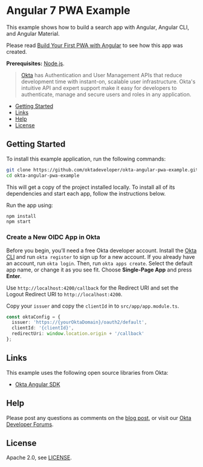 # Angular 7 PWA Example
 
This example shows how to build a search app with Angular, Angular CLI, and Angular Material.

Please read [Build Your First PWA with Angular](https://developer.okta.com/blog/2019/01/30/first-angular-pwa) to see how this app was created.

**Prerequisites:** [Node.js](https://nodejs.org/). 

> [Okta](https://developer.okta.com/) has Authentication and User Management APIs that reduce development time with instant-on, scalable user infrastructure. Okta's intuitive API and expert support make it easy for developers to authenticate, manage and secure users and roles in any application.

* [Getting Started](#getting-started)
* [Links](#links)
* [Help](#help)
* [License](#license)

## Getting Started

To install this example application, run the following commands:

```bash
git clone https://github.com/oktadeveloper/okta-angular-pwa-example.git
cd okta-angular-pwa-example
```

This will get a copy of the project installed locally. To install all of its dependencies and start each app, follow the instructions below.

Run the app using:
 
```bash
npm install
npm start
```

### Create a New OIDC App in Okta

Before you begin, you’ll need a free Okta developer account. Install the [Okta CLI](https://cli.okta.com) and run `okta register` to sign up for a new account. If you already have an account, run `okta login`. Then, run `okta apps create`. Select the default app name, or change it as you see fit. Choose **Single-Page App** and press **Enter**.

Use `http://localhost:4200/callback` for the Redirect URI and set the Logout Redirect URI to `http://localhost:4200`.

Copy your `issuer` and copy the `clientId` in to `src/app/app.module.ts`. 

```ts
const oktaConfig = {
  issuer: 'https://{yourOktaDomain}/oauth2/default',
  clientId: '{clientId}',
  redirectUri: window.location.origin + '/callback'
};
```

## Links

This example uses the following open source libraries from Okta:

* [Okta Angular SDK](https://github.com/okta/okta-angular)

## Help

Please post any questions as comments on the [blog post](https://developer.okta.com/blog/2019/01/30/first-angular-pwa), or visit our [Okta Developer Forums](https://devforum.okta.com/).

## License

Apache 2.0, see [LICENSE](LICENSE).
